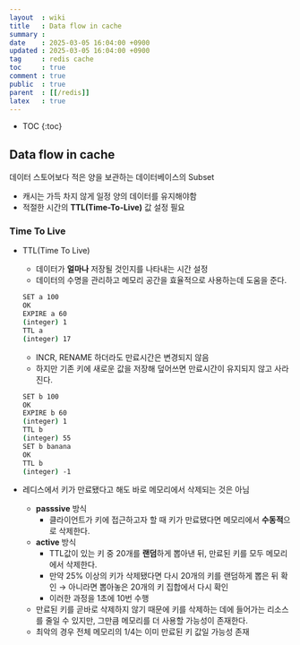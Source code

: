 ```yaml
---
layout  : wiki
title   : Data flow in cache
summary : 
date    : 2025-03-05 16:04:00 +0900
updated : 2025-03-05 16:04:00 +0900
tag     : redis cache
toc     : true
comment : true
public  : true
parent  : [[/redis]]
latex   : true
---
```

* TOC
{:toc}

## Data flow in cache

데이터 스토어보다 적은 양을 보관하는 데이터베이스의 Subset

- 캐시는 가득 차지 않게 일정 양의 데이터를 유지해야함
- 적절한 시간의 **TTL(Time-To-Live)** 값 설정 필요

### Time To Live

- TTL(Time To Live)
    - 데이터가 **얼마나** 저장될 것인지를 나타내는 시간 설정
    - 데이터의 수명을 관리하고 메모리 공간을 효율적으로 사용하는데 도움을 준다.
    
    ```bash
    SET a 100
    OK
    EXPIRE a 60
    (integer) 1
    TTL a
    (integer) 17
    ```
    
    - INCR, RENAME 하더라도 만료시간은 변경되지 않음
    - 하지만 기존 키에 새로운 값을 저장해 덮어쓰면 만료시간이 유지되지 않고 사라진다.
    
    ```bash
    SET b 100
    OK
    EXPIRE b 60
    (integer) 1
    TTL b
    (integer) 55
    SET b banana
    OK
    TTL b
    (integer) -1
    ```
    
- 레디스에서 키가 만료됐다고 해도 바로 메모리에서 삭제되는 것은 아님
    - **passsive** 방식
        - 클라이언트가 키에 접근하고자 할 때 키가 만료됐다면 메모리에서 **수동적**으로 삭제한다.
    - **active** 방식
        - TTL값이 있는 키 중 20개를 **랜덤**하게 뽑아낸 뒤, 만료된 키를 모두 메모리에서 삭제한다.
        - 만약 25% 이상의 키가 삭제됐다면 다시 20개의 키를 랜덤하게 뽑은 뒤 확인 → 아니라면 뽑아놓은 20개의 키 집합에서 다시 확인
        - 이러한 과정을 1초에 10번 수행
    - 만료된 키를 곧바로 삭제하지 않기 때문에 키를 삭제하는 데에 들어가는 리소스를 줄일 수 있지만, 그만큼 메모리를 더 사용할 가능성이 존재한다.
    - 최악의 경우 전체 메모리의 1/4는 이미 만료된 키 값일 가능성 존재
